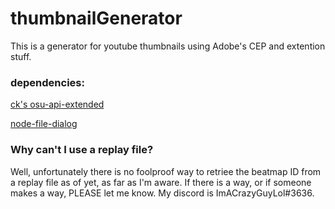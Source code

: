# thumbnailGenerator
This is a generator for youtube thumbnails using Adobe's CEP and extention stuff.

### dependencies:
[ck's osu-api-extended](https://github.com/cyperdark/osu-api-extended)

[node-file-dialog](https://github.com/manorit2001/node-file-dialog)

### Why can't I use a replay file?

Well, unfortunately there is no foolproof way to retriee the beatmap ID from a replay file as of yet, as far as I'm aware. If there is a way, or if someone makes a way, PLEASE let me know. My discord is ImACrazyGuyLol\#3636.
